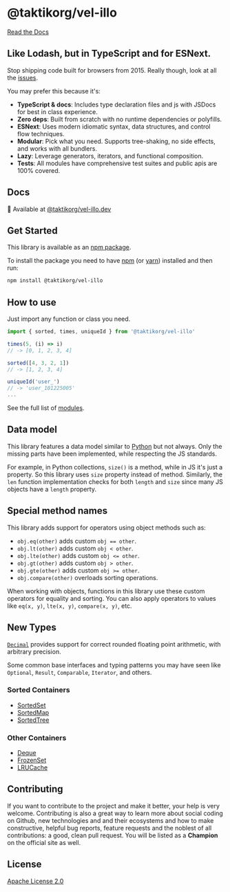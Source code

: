 # @taktikorg/vel-illo

[Read the Docs](https://@taktikorg/vel-illo.dev)

## Like Lodash, but in TypeScript and for ESNext.

Stop shipping code built for browsers from 2015. Really though, look at all the [issues](https://github.com/lodash/lodash/issues/2930).

You may prefer this because it's:

* **TypeScript & docs**: Includes type declaration files and js with JSDocs for best in class experience.
* **Zero deps**: Built from scratch with no runtime dependencies or polyfills.
* **ESNext**: Uses modern idiomatic syntax, data structures, and control flow techniques.
* **Modular**: Pick what you need. Supports tree-shaking, no side effects, and works with all bundlers.
* **Lazy**: Leverage generators, iterators, and functional composition.
* **Tests**: All modules have comprehensive test suites and public apis are 100% covered.

## Docs

📖 Available at [@taktikorg/vel-illo.dev](https://@taktikorg/vel-illo.dev)

## Get Started

This library is available as an [npm package](https://www.npmjs.com/package/@taktikorg/vel-illo).

To install the package you need to have [npm](https://www.npmjs.com/get-npm) (or [yarn](https://yarnpkg.com/getting-started/install)) installed and then run:

```bash
npm install @taktikorg/vel-illo
```

## How to use

Just import any function or class you need.

```js
import { sorted, times, uniqueId } from '@taktikorg/vel-illo'

times(5, (i) => i)
// -> [0, 1, 2, 3, 4]

sorted([4, 3, 2, 1])
// -> [1, 2, 3, 4]

uniqueId('user_')
// -> 'user_101225005'
...
```

See the full list of [modules](https://@taktikorg/vel-illo.dev/modules.html).

## Data model
This library features a data model similar to [Python](https://docs.python.org/3/reference/datamodel.html#special-method-names) but not always. Only the missing parts have been implemented, while respecting the JS standards.

For example, in Python collections, `size()` is a method, while in JS it's just a property. So this library uses `size` property instead of method. Similarly, the `len` function implementation checks for both `length` and `size` since many JS objects have a `length` property.

## Special method names
This library adds support for operators using object methods such as:
  - `obj.eq(other)`  adds custom `obj == other`.
  - `obj.lt(other)`  adds custom `obj < other`.
  - `obj.lte(other)`  adds custom `obj <= other`.
  - `obj.gt(other)`  adds custom `obj > other`.
  - `obj.gte(other)`  adds custom `obj >= other`.
  - `obj.compare(other)`  overloads sorting operations.

When working with objects, functions in this library use these custom operators for equality and sorting. You can also apply operators to values like `eq(x, y)`, `lte(x, y)`, `compare(x, y)`, etc.

## New Types

[`Decimal`](https://@taktikorg/vel-illo.dev/classes/decimal.Decimal.html) provides support for correct rounded floating point arithmetic, with arbitrary precision.

Some common base interfaces and typing patterns you may have seen like `Optional`, `Result`, `Comparable`, `Iterator`, and others.

### Sorted Containers
  - [SortedSet](https://@taktikorg/vel-illo.dev/classes/collections.SortedSet.html)
  - [SortedMap](https://@taktikorg/vel-illo.dev/classes/collections.SortedMap.html)
  - [SortedTree](https://@taktikorg/vel-illo.dev/classes/collections.SortedTree.html)

### Other Containers
  - [Deque](https://@taktikorg/vel-illo.dev/classes/collections.Deque.html)
  - [FrozenSet](https://@taktikorg/vel-illo.dev/classes/collections.FrozenSet.html)
  - [LRUCache](https://@taktikorg/vel-illo.dev/classes/collections.LRUCache.html)


## Contributing
If you want to contribute to the project and make it better, your help is very welcome. Contributing is also a great way to learn more about social coding on Github, new technologies and and their ecosystems and how to make constructive, helpful bug reports, feature requests and the noblest of all contributions: a good, clean pull request. You will be listed as a **Champion** on the official site as well.


## License

[Apache License 2.0](http://www.apache.org/licenses/LICENSE-2.0)
